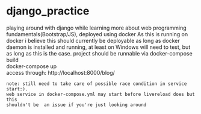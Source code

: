 # django_practice
playing around with django while learning more about web programming fundamentals(Bootstrap/JS), deployed using docker
  As this is running on docker i believe this should currently be deployable as long as docker daemon is installed and running, at least on Windows
  will need to test, but as long as this is the case. project should be runnable via
    docker-compose build   
    docker-compose up  
    access through: http://localhost:8000/blog/
  
  
    note: still need to take care of possible race condition in service start:).
    web service in docker-compose.yml may start before livereload does but this 
    shouldn't be  an issue if you're just looking around 
